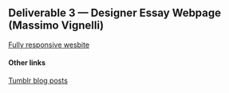 ## Deliverable 3 — Designer Essay Webpage (Massimo Vignelli)

[Fully responsive wesbite](https://itsdangold.github.io/vignelli)

#### Other links

[Tumblr blog posts](https://itsdangold.tumblr.com)